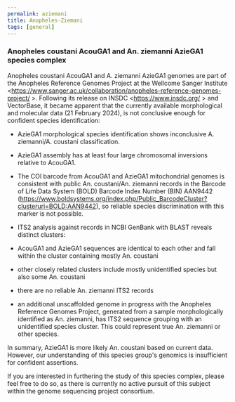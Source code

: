 ```yaml
---
permalink: aziemani
title: Anopheles-Ziemani
tags: [general]
---
```


<!-- no need for a title in this page -->

<div class="static-content">
<!-- use h3 for headings -->

<h3>Anopheles coustani AcouGA1 and An. ziemanni AzieGA1 species complex</h3>

Anopheles coustani AcouGA1 and A. ziemanni AzieGA1 genomes are part of the Anopheles Reference Genomes Project at the Wellcome Sanger Institute <https://www.sanger.ac.uk/collaboration/anopheles-reference-genomes-project/ >. Following its release on INSDC <https://www.insdc.org/ > and VectorBase, it became apparent that the currently available morphological and molecular data (21 February 2024), is not conclusive enough for confident species identification: 

- AzieGA1 morphological species identification shows inconclusive A. ziemanni/A. coustani classification. 

- AzieGA1 assembly has at least four large chromosomal inversions relative to AcouGA1. 

- The COI barcode from AcouGA1 and AzieGA1 mitochondrial genomes is consistent with public An. coustani/An. ziemanni records in the Barcode of Life Data System (BOLD) Barcode Index Number (BIN) AAN9442 (https://www.boldsystems.org/index.php/Public_BarcodeCluster?clusteruri=BOLD:AAN9442), so reliable species discrimination with this marker is not possible. 

- ITS2 analysis against records in NCBI GenBank with BLAST reveals distinct clusters: 
- AcouGA1 and AzieGA1 sequences are identical to each other and fall within the cluster containing mostly An. coustani
- other closely related clusters include mostly unidentified species but also some An. coustani
- there are no reliable An. ziemanni ITS2 records
- an additional unscaffolded genome in progress with the Anopheles Reference Genomes Project, generated from a sample morphologically identified as An. ziemanni, has ITS2 sequence grouping with an unidentified species cluster. This could represent true An. ziemanni or other species. 

In summary, AzieGA1 is more likely An. coustani based on current data. However, our understanding of this species group's genomics is insufficient for confident assertions.

If you are interested in furthering the study of this species complex, please feel free to do so, as there is currently no active pursuit of this subject within the genome sequencing project consortium. 



</div>
